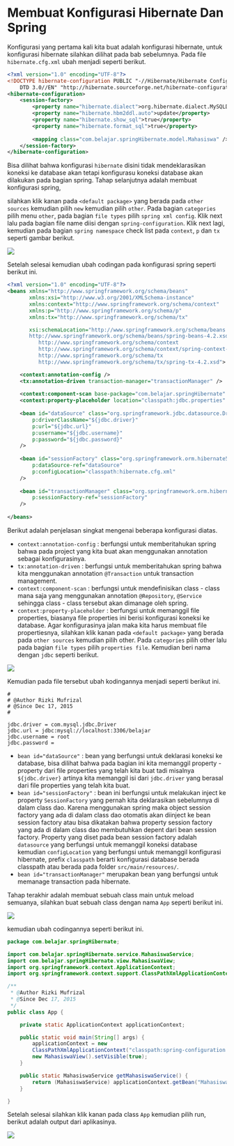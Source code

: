# Membuat Konfigurasi Hibernate Dan Spring

Konfigurasi yang pertama kali kita buat adalah konfigurasi hibernate, untuk konfigurasi hibernate silahkan dilihat pada bab sebelumnya. Pada file `hibernate.cfg.xml` ubah menjadi seperti berikut.

```xml
<?xml version="1.0" encoding="UTF-8"?>
<!DOCTYPE hibernate-configuration PUBLIC "-//Hibernate/Hibernate Configuration 
    DTD 3.0//EN" "http://hibernate.sourceforge.net/hibernate-configuration-3.0.dtd">
<hibernate-configuration>
    <session-factory>
        <property name="hibernate.dialect">org.hibernate.dialect.MySQLDialect</property>
        <property name="hibernate.hbm2ddl.auto">update</property>
        <property name="hibernate.show_sql">true</property>
        <property name="hibernate.format_sql">true</property>
        
        <mapping class="com.belajar.springHibernate.model.Mahasiswa" />
    </session-factory>
</hibernate-configuration>

```

Bisa dilihat bahwa konfigurasi `hibernate` disini tidak mendeklarasikan koneksi ke database akan tetapi konfigurasu koneksi database akan dilakukan pada bagian spring. Tahap selanjutnya adalah membuat konfigurasi spring, 

silahkan klik kanan pada `<default package>` yang berada pada `other sources` kemudian pilih `new` kemudian pilih `other`. Pada bagian `categories` pilih menu `other`, pada bagian `file types` pilih `spring xml config`. Klik next lalu pada bagian file name diisi dengan `spring-configuration`. Klik next lagi, kemudian pada bagian `spring namespace` check list pada `context`, `p` dan `tx` seperti gambar berikut.

![](../gambar/screenshot26.png)

Setelah selesai kemudian ubah codingan pada konfigurasi spring seperti berikut ini.

```xml
<?xml version="1.0" encoding="UTF-8"?>
<beans xmlns="http://www.springframework.org/schema/beans"
       xmlns:xsi="http://www.w3.org/2001/XMLSchema-instance"
       xmlns:context="http://www.springframework.org/schema/context"
       xmlns:p="http://www.springframework.org/schema/p"
       xmlns:tx="http://www.springframework.org/schema/tx"

       xsi:schemaLocation="http://www.springframework.org/schema/beans 
       http://www.springframework.org/schema/beans/spring-beans-4.2.xsd
          http://www.springframework.org/schema/context 
          http://www.springframework.org/schema/context/spring-context-4.2.xsd
          http://www.springframework.org/schema/tx 
          http://www.springframework.org/schema/tx/spring-tx-4.2.xsd">

    <context:annotation-config />
    <tx:annotation-driven transaction-manager="transactionManager" />
    
    <context:component-scan base-package="com.belajar.springHibernate" />
    <context:property-placeholder location="classpath:jdbc.properties" />
    
    <bean id="dataSource" class="org.springframework.jdbc.datasource.DriverManagerDataSource" 
        p:driverClassName="${jdbc.driver}"
        p:url="${jdbc.url}"
        p:username="${jdbc.username}"
        p:password="${jdbc.password}"
    />
    
    <bean id="sessionFactory" class="org.springframework.orm.hibernate5.LocalSessionFactoryBean"
        p:dataSource-ref="dataSource"
        p:configLocation="classpath:hibernate.cfg.xml"
    />
    
    <bean id="transactionManager" class="org.springframework.orm.hibernate5.HibernateTransactionManager" 
        p:sessionFactory-ref="sessionFactory"
    />
    
</beans>
```

Berikut adalah penjelasan singkat mengenai beberapa konfigurasi diatas.

* `context:annotation-config` : berfungsi untuk memberitahukan spring bahwa pada project yang kita buat akan menggunakan annotation sebagai konfigurasinya.
* `tx:annotation-driven` : berfungsi untuk memberitahukan spring bahwa kita menggunakan annotation `@Transaction` untuk transaction management.
* `context:component-scan` : berfungsi untuk mendefinisikan class - class mana saja yang menggunakan annotation `@Repository`, `@Service` sehingga class - class tersebut akan dimanage oleh spring.
* `context:property-placeholder` : berfungsi untuk memanggil file properties, biasanya file properties ini berisi konfigurasi koneksi ke database. Agar konfigurasinya jalan maka kita harus membuat file propertiesnya, silahkan klik kanan pada `<default package>` yang berada pada `other sources` kemudian pilih other. Pada `categories` pilih other lalu pada bagian `file types` pilih `properties file`. Kemudian beri nama dengan `jdbc` seperti berikut.

![](../gambar/screenshot27.png)

Kemudian pada file tersebut ubah kodingannya menjadi seperti berikut ini.

```properties
#
# @Author Rizki Mufrizal
# @Since Dec 17, 2015
#

jdbc.driver = com.mysql.jdbc.Driver
jdbc.url = jdbc:mysql://localhost:3306/belajar
jdbc.username = root
jdbc.password =
```

* `bean id="dataSource"` : bean yang berfungsi untuk deklarasi koneksi ke database, bisa dilihat bahwa pada bagian ini kita memanggil property - property dari file properties yang telah kita buat tadi misalnya `${jdbc.driver}` artinya kita memanggil isi dari `jdbc.driver` yang berasal dari file properties yang telah kita buat.
* `bean id="sessionFactory"` : bean ini berfungsi untuk melakukan inject ke property `SessionFactory` yang pernah kita deklarasikan sebelumnya di dalam class dao. Karena menggunakan spring maka object session factory yang ada di dalam class dao otomatis akan diinject ke bean session factory atau bisa dikatakan bahwa property session factory yang ada di dalam class dao membutuhkan depent dari bean session factory. Property yang diset pada bean session factory adalah `datasource` yang berfungsi untuk memanggil koneksi database kemudian `configLocation` yang berfungsi untuk memanggil konfigurasi hibernate, prefix `classpath` berarti konfigurasi database berada classpath atau berada pada folder `src/main/resources/`.
* `bean id="transactionManager"` merupakan bean yang berfungsi untuk memanage transaction pada hibernate.

Tahap terakhir adalah membuat sebuah class main untuk meload semuanya, silahkan buat sebuah class dengan nama `App` seperti berikut ini.

![](../gambar/screenshot28.png)

kemudian ubah codingannya seperti berikut ini.

```java
package com.belajar.springHibernate;

import com.belajar.springHibernate.service.MahasiswaService;
import com.belajar.springHibernate.view.MahasiswaView;
import org.springframework.context.ApplicationContext;
import org.springframework.context.support.ClassPathXmlApplicationContext;

/**
 * @Author Rizki Mufrizal
 * @Since Dec 17, 2015
 */
public class App {

    private static ApplicationContext applicationContext;

    public static void main(String[] args) {
        applicationContext = new 
        ClassPathXmlApplicationContext("classpath:spring-configuration.xml");
        new MahasiswaView().setVisible(true);
    }

    public static MahasiswaService getMahasiswaService() {
        return (MahasiswaService) applicationContext.getBean("MahasiswaService");
    }

}
```

Setelah selesai silahkan klik kanan pada class `App` kemudian pilih run, berikut adalah output dari aplikasinya.

![](../gambar/screenshot29.png)